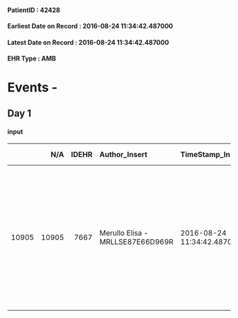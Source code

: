 
#### PatientID : 42428
#### Earliest Date on Record : 2016-08-24 11:34:42.487000
#### Latest Date on Record : 2016-08-24 11:34:42.487000
#### EHR Type : AMB

# Events - 

## Day 1

#### input
|       |    N/A |   IDEHR | Author_Insert                    | TimeStamp_Insert           | EHRType   |   PatientID |   IDDigitalSignDocument | persone_vicine   |   Unnamed: 0_x.1 |   IDANAMNESI_SOCIALE | Patient   | FamigliaAltro   | Paziente_T   | FamigliaAltro_T   |   Non_Rilevabile_x.1 | Note_Non_Rilevabile_x.1   | opt_Problemi   | Note_I                                                                                                                             | ds_note_timori                                    | chk_contr_sintomi   | opt_paziente_a   | opt_famiglia_a   | opt_adeguatezza   | opt_paziente_solo   | ds_note_con                                                                                     | opt_presente_assente   | Presenza_minori   | Caregiver_principale   | opt_capacita   | ds_familiari_coinv   | opt_necessario   | opt_presente   | opt_risorse_ec   | opt_paziente_psi   | opt_Ins_vol   | ds_note_prio                                                                                                                                                 | opt_paziente_ad   | opt_caregiver_ad   | opt_esenzione   | opt_inv_civile   |   ds_codice_es | Needs     | Domestic partnership   | Fragility   | opt_disponibilita_f   | opt_indennita_acc   | opt_legge   | opt_famiglia_psi   | opt_disponibilit_paz   |
|------:|-------:|--------:|:---------------------------------|:---------------------------|:----------|------------:|------------------------:|:-----------------|-----------------:|---------------------:|:----------|:----------------|:-------------|:------------------|---------------------:|:--------------------------|:---------------|:-----------------------------------------------------------------------------------------------------------------------------------|:--------------------------------------------------|:--------------------|:-----------------|:-----------------|:------------------|:--------------------|:------------------------------------------------------------------------------------------------|:-----------------------|:------------------|:-----------------------|:---------------|:---------------------|:-----------------|:---------------|:-----------------|:-------------------|:--------------|:-------------------------------------------------------------------------------------------------------------------------------------------------------------|:------------------|:-------------------|:----------------|:-----------------|---------------:|:----------|:-----------------------|:------------|:----------------------|:--------------------|:------------|:-------------------|:-----------------------|
| 10905 |  10905 |    7667 | Merullo Elisa - MRLLSE87E66D969R | 2016-08-24 11:34:42.487000 | AMB       |       42428 |                  469629 | N/A              |             4021 |                 2597 | Si#1      | Si#1            | No#0         | Si#1              |                    0 | NR                        | No#0           | La pz √® informata della diagnosi ma non della prognosi: pz non molto lucida al momento. Coniuge centrato rispetto alla situazione | Il coniuge vorrebbe che la coniuge non soffrisse. | controllo sintomi#0 | Indefinite#2     | Congruenti#1     | Da valutare#2     | No#0                | La pz vive con il coniuge. Presenti due figli di cui uno vive fuori Milano. Figli poco presenti | Presente#1             | No#0              | spouse                 | Adeguato#0     | sons                 | No#0             | No#0           | Adeguate#1       | No#0               | No#0          | Condizioni cliniche molto gravi, il coniuge chiede un ricovero urgente. Ultima visita del MMG la pz presentava PA 90-60. Pianificato ricovero per 25/08/2016 | Parziale#1        | Totale#2           | Si#1            | No#0             |             48 | Clinici#0 | Coniuge/Convivente#0   | nessuna#0   | Da verificare#2       | No#0                | No#0        | S√¨#1              | Da verificare#2        |


